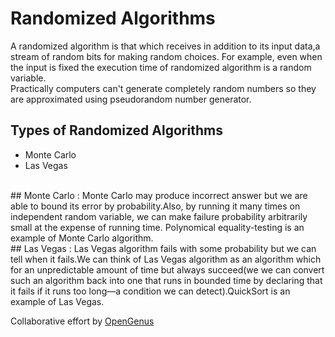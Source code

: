 # Randomized Algorithms
A randomized algorithm is that which receives in addition to its input data,a stream of random bits for making random choices.
For example, even when the input is fixed the execution time of randomized algorithm is a random variable. <br >
Practically computers can't generate completely random numbers so they are approximated using pseudorandom number generator.
## Types of Randomized Algorithms
* Monte Carlo
* Las Vegas
<br >
## Monte Carlo :
Monte Carlo may produce incorrect answer but we are able to bound its error by probability.Also, by running it many times on independent random variable, we can make failure probability arbitrarily small at the expense of running time.
Polynomical equality-testing is an example of Monte Carlo algorithm.
<br >
##  Las Vegas :
Las Vegas algorithm fails with some probability but we can tell when it fails.We can think of Las Vegas algorithm as an algorithm which for an unpredictable amount of time but always succeed(we we can convert such an algorithm back into one that runs in bounded time by declaring that it fails if it runs too long—a condition we can detect).QuickSort is an example of Las Vegas.

<br >


Collaborative effort by [OpenGenus](https://github.com/opengenus)
